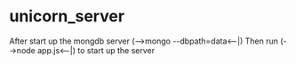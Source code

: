 # unicorn_server

After start up the mongdb server (-->mongo --dbpath=data<--|)
Then run (-->node app.js<--|) to start up the server

